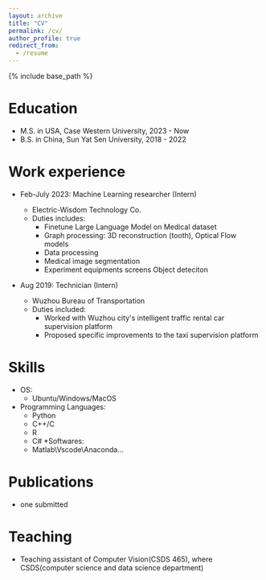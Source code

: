 ```yaml
---
layout: archive
title: "CV"
permalink: /cv/
author_profile: true
redirect_from:
  - /resume
---
```


{% include base_path %}

Education
======
* M.S. in USA, Case Western University, 2023 - Now
* B.S. in China, Sun Yat Sen University, 2018 - 2022

Work experience
======
* Feb-July 2023: Machine Learning researcher (Intern)
  * Electric-Wisdom Technology Co.
  * Duties includes:
    * Finetune Large Language Model on Medical dataset
    * Graph processing: 3D reconstruction (tooth), Optical Flow models
    * Data processing 
    * Medical image segmentation
    * Experiment equipments screens Object deteciton

* Aug 2019: Technician (Intern)
  * Wuzhou Bureau of Transportation
  * Duties included:
    * Worked with Wuzhou city's intelligent traffic rental car supervision platform
    * Proposed specific improvements to the taxi supervision platform 


  
Skills
======
* OS:
  * Ubuntu/Windows/MacOS  
* Programming Languages:
  * Python
  * C++/C
  * R
  * C#
*Softwares:
  * Matlab\Vscode\Anaconda...

Publications
======
* one submitted
  
<!--Talks
======
  <ul>{% for post in site.talks reversed %}
    {% include archive-single-talk-cv.html  %}
  {% endfor %}</ul>
  -->
  
Teaching
======
* Teaching assistant of Computer Vision(CSDS 465), where CSDS(computer science and data science department) 
  
<!--
Service and leadership
======
* Currently signed in to 43 different slack teams
-->
